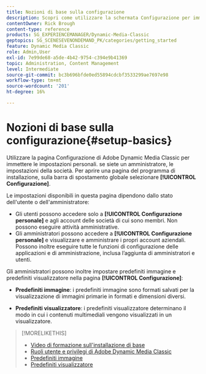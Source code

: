 ```yaml
---
title: Nozioni di base sulla configurazione
description: Scopri come utilizzare la schermata Configurazione per immettere le impostazioni personali in Adobe Dynamic Media Classic. Se sei un amministratore, imposta le impostazioni aziendali.
contentOwner: Rick Brough
content-type: reference
products: SG_EXPERIENCEMANAGER/Dynamic-Media-Classic
geptopics: SG_SCENESEVENONDEMAND_PK/categories/getting_started
feature: Dynamic Media Classic
role: Admin,User
exl-id: 7e99de68-a5de-4b42-9754-c394e9b41369
topic: Administration, Content Management
level: Intermediate
source-git-commit: bc3b696bfde0ed55894cdcbf3533299ae7697e98
workflow-type: tm+mt
source-wordcount: '201'
ht-degree: 16%

---
```


# Nozioni di base sulla configurazione{#setup-basics}

Utilizzare la pagina Configurazione di Adobe Dynamic Media Classic per immettere le impostazioni personali. se siete un amministratore, le impostazioni della società. Per aprire una pagina del programma di installazione, sulla barra di spostamento globale selezionare **[!UICONTROL Configurazione]**.

Le impostazioni disponibili in questa pagina dipendono dallo stato dell&#39;utente o dell&#39;amministratore:

* Gli utenti possono accedere solo a **[!UICONTROL Configurazione personale]** e agli account delle società di cui sono membri. Non possono eseguire attività amministrative.
* Gli amministratori possono accedere a **[!UICONTROL Configurazione personale]** e visualizzare e amministrare i propri account aziendali. Possono inoltre eseguire tutte le funzioni di configurazione delle applicazioni e di amministrazione, inclusa l’aggiunta di amministratori e utenti.

Gli amministratori possono inoltre impostare predefiniti immagine e predefiniti visualizzatore nella pagina **[!UICONTROL Configurazione]**:

* **Predefiniti immagine**: i predefiniti immagine sono formati salvati per la visualizzazione di immagini primarie in formati e dimensioni diversi.

* **Predefiniti visualizzatore**: i predefiniti visualizzatore determinano il modo in cui i contenuti multimediali vengono visualizzati in un visualizzatore.

>[!MORELIKETHIS]
>
>* [Video di formazione sull&#39;installazione di base](https://s7d5.scene7.com/s7viewers/html5/VideoViewer.html?videoserverurl=https://s7d5.scene7.com/is/content/&amp;emailurl=https://s7d5.scene7.com/s7/emailFriend&amp;serverUrl=https://s7d5.scene7.com/is/image/&amp;config=Scene7SharedAssets/Universal_HTML5_Video&amp;contenturl=https://s7d5.scene7.com/skins/&amp;asset=S7tutorials/573_Setup%20Basics_converted%20renamed_Getting%20Started-AVS)
>* [Ruoli utente e privilegi di Adobe Dynamic Media Classic](administration-setup.md#user_administration)
>* [Predefiniti immagine](application-setup.md#image_presets)
>* [Predefiniti visualizzatore](application-setup.md#viewer_presets)

